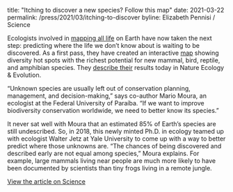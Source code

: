 title: "Itching to discover a new species? Follow this map"
date: 2021-03-22
permalink: /press/2021/03/itching-to-discover
byline: Elizabeth Pennisi / Science

Ecologists involved in [mapping all life](https://mol.org) on Earth have now taken the next step: predicting where the life we don’t know about is waiting to be discovered. As a first pass, they have created an interactive [map](https://mol.org/patterns/discovery) showing diversity hot spots with the richest potential for new mammal, bird, reptile, and amphibian species. They [describe their](https://www.nature.com/articles/s41559-021-01411-5) results today in Nature Ecology & Evolution.

“Unknown species are usually left out of conservation planning, management, and decision-making,” says co-author Mario Moura, an ecologist at the Federal University of Paraíba. “If we want to improve biodiversity conservation worldwide, we need to better know its species.”

It never sat well with Moura that an estimated 85% of Earth’s species are still undescribed. So, in 2018, this newly minted Ph.D. in ecology teamed up with ecologist Walter Jetz at Yale University to come up with a way to better predict where those unknowns are. “The chances of being discovered and described early are not equal among species,” Moura explains. For example, large mammals living near people are much more likely to have been documented by scientists than tiny frogs living in a remote jungle.

[View the article on Science](https://www.sciencemag.org/news/2021/03/itching-discover-new-species-follow-map)

